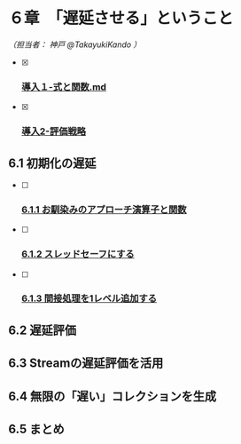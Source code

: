 # ６章　「遅延させる」ということ

*（担当者： 神戸 @TakayukiKando ）*

- [x] ### [導入１-式と関数.md](./導入１-式と関数.md)
- [x] ### [導入2-評価戦略](./導入2-評価戦略.md)

## 6.1 初期化の遅延

- [ ] ### [6.1.1 お馴染みのアプローチ演算子と関数](./お馴染みのアプローチ.md)
- [ ] ### [6.1.2 スレッドセーフにする](./スレッドセーフにする.md)
- [ ] ### [6.1.3 間接処理を1レベル追加する](./間接処理を1レベル追加する.md)

## 6.2 遅延評価


## 6.3 Streamの遅延評価を活用


## 6.4 無限の「遅い」コレクションを生成


## 6.5 まとめ

